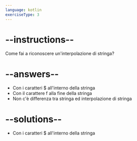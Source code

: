 ```yaml
---
language: kotlin
exerciseType: 3
---
```


# --instructions--

Come fai a riconoscere un'interpolazione di stringa?

# --answers--

- Con i caratteri $ all'interno della stringa
- Con il carattere f alla fine della stringa
- Non c'è differenza tra stringa ed interpolazione di stringa

# --solutions--

- Con i caratteri $ all'interno della stringa

